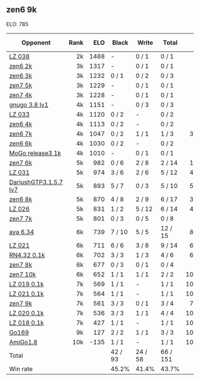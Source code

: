 ## zen6 9k ##

ELO: 785

Opponent | Rank | ELO | Black | Write | Total | Win rate
---------|-----:|----:|-------|-------|-------|-------:
[LZ 038](LZ%20038.md) | 2k | 1488 | - | 0 / 1 | 0 / 1 | 0.0%
[zen6 2k](zen6%202k.md) | 3k | 1317 | - | 0 / 1 | 0 / 1 | 0.0%
[zen6 3k](zen6%203k.md) | 3k | 1232 | 0 / 1 | 0 / 2 | 0 / 3 | 0.0%
[zen7 5k](zen7%205k.md) | 3k | 1229 | - | 0 / 1 | 0 / 1 | 0.0%
[zen7 4k](zen7%204k.md) | 3k | 1228 | - | 0 / 1 | 0 / 1 | 0.0%
[gnugo 3.8 lv1](gnugo%203.8%20lv1.md) | 4k | 1151 | - | 0 / 3 | 0 / 3 | 0.0%
[LZ 033](LZ%20033.md) | 4k | 1120 | 0 / 2 | - | 0 / 2 | 0.0%
[zen6 4k](zen6%204k.md) | 4k | 1113 | 0 / 2 | - | 0 / 2 | 0.0%
[zen6 7k](zen6%207k.md) | 4k | 1047 | 0 / 2 | 1 / 1 | 1 / 3 | 33.3%
[zen6 6k](zen6%206k.md) | 4k | 1030 | 0 / 2 | - | 0 / 2 | 0.0%
[MoGo release3 1k](MoGo%20release3%201k.md) | 4k | 1010 | - | 0 / 1 | 0 / 1 | 0.0%
[zen7 6k](zen7%206k.md) | 5k | 982 | 0 / 6 | 2 / 8 | 2 / 14 | 14.3%
[LZ 031](LZ%20031.md) | 5k | 974 | 3 / 6 | 2 / 6 | 5 / 12 | 41.7%
[DariushGTP3.1.5.7 lv7](DariushGTP3.1.5.7%20lv7.md) | 5k | 893 | 5 / 7 | 0 / 3 | 5 / 10 | 50.0%
[zen6 8k](zen6%208k.md) | 5k | 870 | 4 / 8 | 2 / 9 | 6 / 17 | 35.3%
[LZ 026](LZ%20026.md) | 5k | 831 | 1 / 2 | 5 / 12 | 6 / 14 | 42.9%
[zen7 7k](zen7%207k.md) | 5k | 801 | 0 / 3 | 0 / 5 | 0 / 8 | 0.0%
[aya 6.34](aya%206.34.md) | 6k | 739 | 7 / 10 | 5 / 5 | 12 / 15 | 80.0%
[LZ 021](LZ%20021.md) | 6k | 711 | 6 / 6 | 3 / 8 | 9 / 14 | 64.3%
[RN4.32 0.1k](RN4.32%200.1k.md) | 6k | 702 | 3 / 3 | 1 / 3 | 4 / 6 | 66.7%
[zen7 8k](zen7%208k.md) | 6k | 677 | 0 / 3 | 0 / 1 | 0 / 4 | 0.0%
[zen7 10k](zen7%2010k.md) | 6k | 652 | 1 / 1 | 1 / 1 | 2 / 2 | 100.0%
[LZ 019 0.1k](LZ%20019%200.1k.md) | 7k | 569 | 1 / 1 | - | 1 / 1 | 100.0%
[LZ 021 0.1k](LZ%20021%200.1k.md) | 7k | 564 | 1 / 1 | - | 1 / 1 | 100.0%
[zen7 9k](zen7%209k.md) | 7k | 561 | 3 / 3 | 0 / 1 | 3 / 4 | 75.0%
[LZ 020 0.1k](LZ%20020%200.1k.md) | 7k | 536 | 3 / 3 | 1 / 1 | 4 / 4 | 100.0%
[LZ 018 0.1k](LZ%20018%200.1k.md) | 7k | 427 | 1 / 1 | - | 1 / 1 | 100.0%
[Go169](Go169.md) | 9k | 127 | 2 / 2 | 1 / 1 | 3 / 3 | 100.0%
[AmiGo1.8](AmiGo1.8.md) | 10k | -135 | 1 / 1 | - | 1 / 1 | 100.0%
Total | | | 42 / 93 | 24 / 58 | 66 / 151 | 
Win rate| | | 45.2% | 41.4% | 43.7% | 
